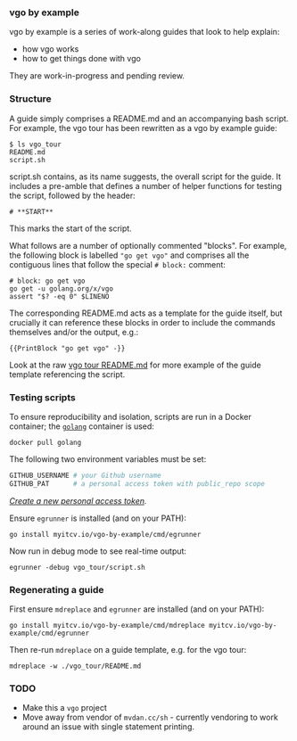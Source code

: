 ### vgo by example

vgo by example is a series of work-along guides that look to help explain:

* how vgo works
* how to get things done with vgo

They are work-in-progress and pending review.

### Structure

A guide simply comprises a README.md and an accompanying bash script. For example, the vgo tour has been rewritten as a
vgo by example guide:

```
$ ls vgo_tour
README.md
script.sh
```

script.sh contains, as its name suggests, the overall script for the guide. It includes a pre-amble that defines a
number of helper functions for testing the script, followed by the header:

```
# **START**
```

This marks the start of the script.

What follows are a number of optionally commented "blocks". For example, the following block is labelled `"go get vgo"`
and comprises all the contiguous lines that follow the special `# block:` comment:

```
# block: go get vgo
go get -u golang.org/x/vgo
assert "$? -eq 0" $LINENO
```

The corresponding README.md acts as a template for the guide itself, but crucially it can reference these blocks in
order to include the commands themselves and/or the output, e.g.:

  ```
  {{PrintBlock "go get vgo" -}}
  ```

Look at the raw [vgo tour README.md](https://raw.githubusercontent.com/myitcv/vgo-by-example/master/vgo_tour/README.md)
for more example of the guide template referencing the script.


### Testing scripts

To ensure reproducibility and isolation, scripts are run in a Docker container; the
[`golang`](https://hub.docker.com/_/golang/) container is used:

```
docker pull golang
```

The following two environment variables must be set:

```bash
GITHUB_USERNAME # your Github username
GITHUB_PAT      # a personal access token with public_repo scope
```

_[Create a new personal access token](https://github.com/settings/tokens/new)._

Ensure `egrunner` is installed (and on your PATH):

```
go install myitcv.io/vgo-by-example/cmd/egrunner
```

Now run in debug mode to see real-time output:

```
egrunner -debug vgo_tour/script.sh
```

### Regenerating a guide

First ensure `mdreplace` and `egrunner` are installed (and on your PATH):

```
go install myitcv.io/vgo-by-example/cmd/mdreplace myitcv.io/vgo-by-example/cmd/egrunner
```

Then re-run `mdreplace` on a guide template, e.g. for the vgo tour:

```
mdreplace -w ./vgo_tour/README.md
```

### TODO

* Make this a `vgo` project
* Move away from vendor of `mvdan.cc/sh` - currently vendoring to work around an issue with single statement printing.
